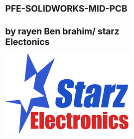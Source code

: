 # PFE-SOLIDWORKS-MID-PCB
# by rayen Ben brahim/ starz Electonics 

<img src="https://raw.githubusercontent.com/RAYEN311/Starz-Electonics-BMS-App/main/assets/snack-icon.png" width="400" alt="starz Electonics"></a></p>
